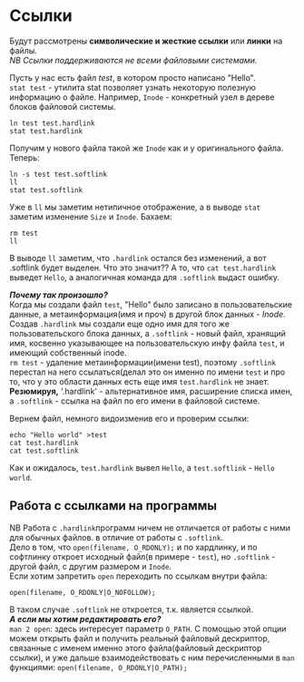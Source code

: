 # Ссылки  

Будут рассмотрены **символические и жесткие ссылки** или **линки** на файлы.  
*NB Ссылки поддерживаются не всеми файловыми системами.*

Пусть у нас есть файл *test*, в котором просто написано "Hello".  
`stat test` - утилита stat позволяет узнать некоторую полезную информацию о файле. Например, `Inode` - конкретный узел в дереве блоков файловой системы.  
```
ln test test.hardlink
stat test.hardlink
```
Получим у нового файла  такой же `Inode` как и у оригинального файла. Теперь:
```
ln -s test test.softlink
ll
stat test.softlink
```
Уже в `ll` мы заметим нетипичное отображение, а в выводе `stat` заметим изменение `Size` и `Inode`. Бахаем:  
```
rm test
ll
```
В выводе `ll` заметим, что `.hardlink` остался без изменений, а вот .softlink будет выделен. Что это значит?? А то, что `cat test.hardlink` выведет `Hello`, а аналогичная команда для `.softlink` выдаст ошибку.  

***Почему так произошло?***  
Когда мы создали файл `test`, "Hello" было записано в пользовательские данные, а метаинформация(имя и проч) в другой блок данных - *Inode*.  
Создав `.hardlink` мы создали еще одно имя для того же пользовательского блока данных, а `.softlink` - новый файл, хранящий имя, косвенно указывающее на пользовательскую инфу файла `test`, и имеющий собственный inode.  
`rm test` - удаление метаинформации(имени test), поэтому `.softlink` перестал на него ссылаться(делал это он именно по имени `test` и про то, что у это области данных есть еще имя `test.hardlink` не знает.  
**Резюмируя,** '.hardlink' - альтернативное имя, расширение списка имен, а `.softlink` - ссылка на файл по его имени в файловой системе.  

Вернем файл, немного видоизменив его и проверим ссылки: 
```
echo "Hello world" >test
cat test.hardlink
cat test.softlink
```
Как и ожидалось, `test.hardlink` вывел `Hello`, а `test.softlink` - `Hello world`.  
## Работа с ссылками на программы  
NB Работа с `.hardlink`программ  ничем не отличается от работы с ними для обычных файлов. в отличие от работы с `.softlink`.  
Дело в том, что `open(filename, O_RDONLY);` и по хардлинку, и по софтлинку откроет исходный файл(в примере - `test`), но `.softlink` - другой файл, с другим размером и `Inode`.  
Если хотим запретить `open` переходить по ссылкам внутри файла:
```
open(filename, O_RDONLY|O_NOFOLLOW);
```
В таком случае `.softlink` не откроется, т.к. является ссылкой.  
***А если мы хотим редактировать его?***  
`man 2 open`: здесь интересует параметр `O_PATH`. С помощью этой опции можем открыть файл и получить реальный файловый дескриптор, связанные с именем именно этого файла(файловый дескриптор ссылки), и уже дальше взаимодействовать с ним перечисленными в `man` функциями: `open(filename, O_RDONLY|O_PATH);`
